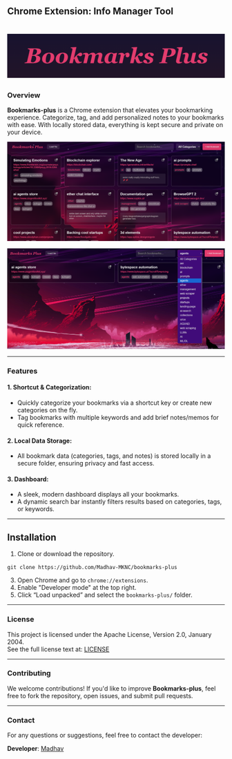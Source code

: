 ## Chrome Extension: **Info Manager Tool**

# ![Bookmarks-plus Banner](assets/banner.png)

### Overview

**Bookmarks-plus** is a Chrome extension that elevates your bookmarking experience. Categorize, tag, and add personalized notes to your bookmarks with ease. With locally stored data, everything is kept secure and private on your device.

![Bookmarks-plus Screeshots](assets/ss1.png)

![Bookmarks-plus Screeshots](assets/ss2.png)

---

### Features

#### 1. **Shortcut & Categorization:**

-   Quickly categorize your bookmarks via a shortcut key or create new categories on the fly.
-   Tag bookmarks with multiple keywords and add brief notes/memos for quick reference.

#### 2. **Local Data Storage:**

-   All bookmark data (categories, tags, and notes) is stored locally in a secure folder, ensuring privacy and fast access.

#### 3. **Dashboard:**

-   A sleek, modern dashboard displays all your bookmarks.
-   A dynamic search bar instantly filters results based on categories, tags, or keywords.

---

## Installation

1. Clone or download the repository.

```
git clone https://github.com/Madhav-MKNC/bookmarks-plus
```

3. Open Chrome and go to `chrome://extensions`.
4. Enable "Developer mode" at the top right.
5. Click “Load unpacked” and select the `bookmarks-plus/` folder.

---

### License

This project is licensed under the Apache License, Version 2.0, January 2004.  
See the full license text at: [LICENSE](LICENSE)

---

### Contributing

We welcome contributions! If you'd like to improve **Bookmarks-plus**, feel free to fork the repository, open issues, and submit pull requests.

---

### Contact

For any questions or suggestions, feel free to contact the developer:

**Developer**: [Madhav](https://x.com/5mknc5)
